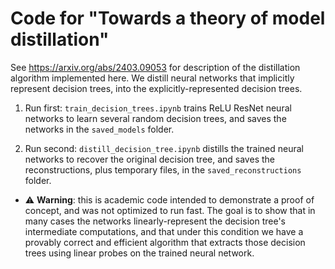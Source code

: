 # Code for "Towards a theory of model distillation" 

See https://arxiv.org/abs/2403.09053 for description of the distillation algorithm implemented here. We distill neural networks that implicitly represent decision trees, into the explicitly-represented decision trees.

1. Run first: `train_decision_trees.ipynb` trains ReLU ResNet neural networks to learn several random decision trees, and saves the networks in the `saved_models` folder.

2. Run second: `distill_decision_tree.ipynb` distills the trained neural networks to recover the original decision tree, and saves the reconstructions, plus temporary files, in the `saved_reconstructions` folder. 

* ⚠️ **Warning**: this is academic code intended to demonstrate a proof of concept, and was not optimized to run fast. The goal is to show that in many cases the networks linearly-represent the decision tree's intermediate computations, and that under this condition we have a provably correct and efficient algorithm that extracts those decision trees using linear probes on the trained neural network.
